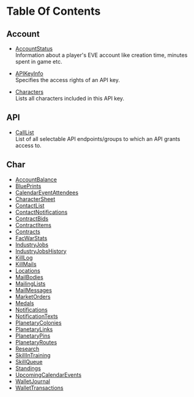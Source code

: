 # Table Of Contents
## Account
* [AccountStatus](account_accountstatus.md)  
Information about a player's EVE account like creation time, minutes spent in game etc.  

* [APIKeyInfo](account_apikeyinfo.md)  
Specifies the access rights of an API key.  

* [Characters](account_characters.md)  
Lists all characters included in this API key.  

## API
* [CallList](api_calllist.md)  
  List of all selectable API endpoints/groups to which an API grants access to.

## Char
* [AccountBalance](char_accountbalance.md)
* [BluePrints](char_blueprints.md)
* [CalendarEventAttendees](char_calendareventattendees.md)
* [CharacterSheet](char_charactersheet.md)
* [ContactList](char_contactlist.md)
* [ContactNotifications](char_contactnotifications.md)
* [ContractBids](char_contractbids.md)
* [ContractItems](char_contractitems.md)
* [Contracts](char_contracts.md)
* [FacWarStats](char_facwarstats.md)
* [IndustryJobs](char_industryjobs.md)
* [IndustryJobsHistory](char_industryjobshistory.md)
* [KillLog](char_killlog.md)
* [KillMails](char_killmails.md)
* [Locations](char_locations.md)
* [MailBodies](char_mailbodies.md)
* [MailingLists](char_mailinglists.md)
* [MailMessages](char_mailmessages.md)
* [MarketOrders](char_marketorders.md)
* [Medals](char_medals.md)
* [Notifications](char_notifications.md)
* [NotificationTexts](char_notificationtexts.md)
* [PlanetaryColonies](char_planetarycolonies.md)
* [PlanetaryLinks](char_planetarylinks.md)
* [PlanetaryPins](char_planetarypins.md)
* [PlanetaryRoutes](char_planetaryroutes.md)
* [Research](char_research.md)
* [SkillInTraining](char_skillintraining.md)
* [SkillQueue](char_skillqueue.md)
* [Standings](char_standings.md)
* [UpcomingCalendarEvents](char_upcomingcalendarevents.md)
* [WalletJournal](char_walletjournal.md)
* [WalletTransactions](char_wallettransactions.md)
